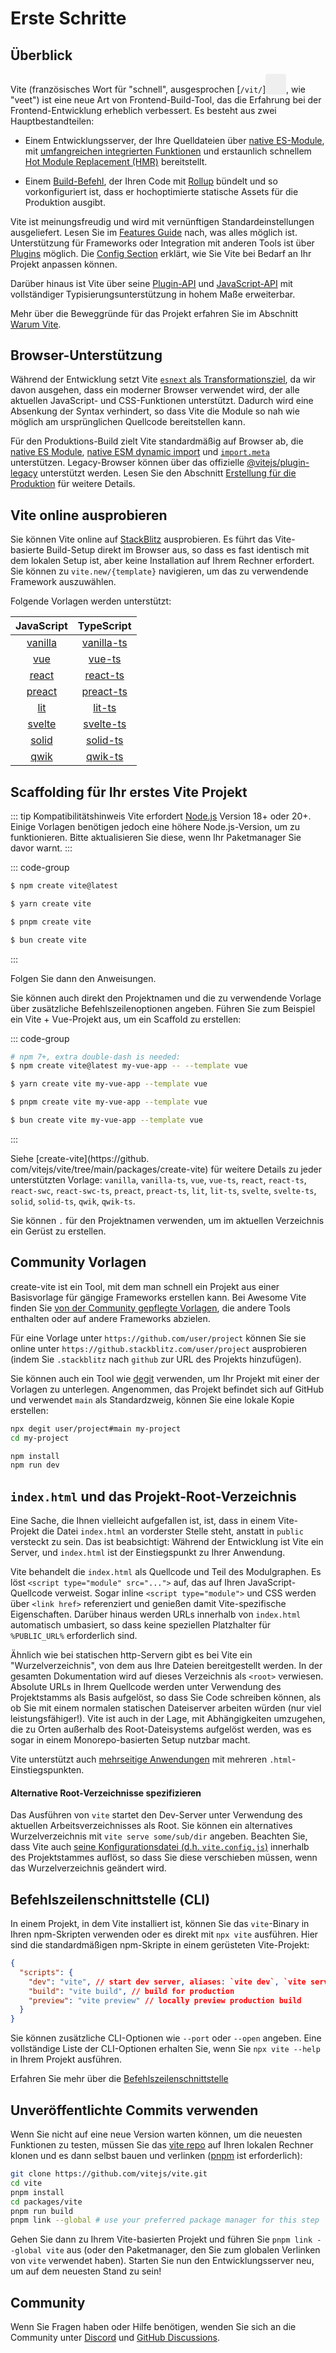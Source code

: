 # Erste Schritte

<audio id="vite-audio">
  <source src="/vite.mp3" type="audio/mpeg">
</audio>

## Überblick

Vite (französisches Wort für "schnell", ausgesprochen [`/vit/`]<button style="border:none;padding:3px;border-radius:4px;vertical-align:bottom" id="play-vite-audio" onclick="document.getElementById('vite-audio').play();"><svg style="height:2em;width:2em"><use href="/voice.svg#voice" /></svg></button>, wie "veet") ist eine neue Art von Frontend-Build-Tool, das die Erfahrung bei der Frontend-Entwicklung erheblich verbessert. Es besteht aus zwei Hauptbestandteilen:

- Einem Entwicklungsserver, der Ihre Quelldateien über [native ES-Module](https://developer.mozilla.org/en-US/docs/Web/JavaScript/Guide/Modules), mit [umfangreichen integrierten Funktionen](./features) und erstaunlich schnellem [Hot Module Replacement (HMR)](./features#hot-module-replacement) bereitstellt.

- Einem [Build-Befehl](./build), der Ihren Code mit [Rollup](https://rollupjs.org) bündelt und so vorkonfiguriert ist, dass er hochoptimierte statische Assets für die Produktion ausgibt.

Vite ist meinungsfreudig und wird mit vernünftigen Standardeinstellungen ausgeliefert. Lesen Sie im [Features Guide](./features) nach, was alles möglich ist. Unterstützung für Frameworks oder Integration mit anderen Tools ist über [Plugins](./using-plugins) möglich. Die [Config Section](../config/) erklärt, wie Sie Vite bei Bedarf an Ihr Projekt anpassen können.

Darüber hinaus ist Vite über seine [Plugin-API](./api-plugin) und [JavaScript-API](./api-javascript) mit vollständiger Typisierungsunterstützung in hohem Maße erweiterbar.

Mehr über die Beweggründe für das Projekt erfahren Sie im Abschnitt [Warum Vite](./why).

## Browser-Unterstützung

Während der Entwicklung setzt Vite [`esnext` als Transformationsziel](https://esbuild.github.io/api/#target), da wir davon ausgehen, dass ein moderner Browser verwendet wird, der alle aktuellen JavaScript- und CSS-Funktionen unterstützt. Dadurch wird eine Absenkung der Syntax verhindert, so dass Vite die Module so nah wie möglich am ursprünglichen Quellcode bereitstellen kann.

Für den Produktions-Build zielt Vite standardmäßig auf Browser ab, die [native ES Module](https://caniuse.com/es6-module), [native ESM dynamic import](https://caniuse.com/es6-module-dynamic-import) und [`import.meta`](https://caniuse.com/mdn-javascript_operators_import_meta) unterstützen. Legacy-Browser können über das offizielle [@vitejs/plugin-legacy](https://github.com/vitejs/vite/tree/main/packages/plugin-legacy) unterstützt werden. Lesen Sie den Abschnitt [Erstellung für die Produktion](./build) für weitere Details.

## Vite online ausprobieren

Sie können Vite online auf [StackBlitz](https://vite.new/) ausprobieren. Es führt das Vite-basierte Build-Setup direkt im Browser aus, so dass es fast identisch mit dem lokalen Setup ist, aber keine Installation auf Ihrem Rechner erfordert. Sie können zu `vite.new/{template}` navigieren, um das zu verwendende Framework auszuwählen.

Folgende Vorlagen werden unterstützt:

|             JavaScript              |                TypeScript                 |
| :---------------------------------: | :---------------------------------------: |
| [vanilla](https://vite.new/vanilla) | [vanilla-ts](https://vite.new/vanilla-ts) |
|     [vue](https://vite.new/vue)     |     [vue-ts](https://vite.new/vue-ts)     |
|   [react](https://vite.new/react)   |   [react-ts](https://vite.new/react-ts)   |
|  [preact](https://vite.new/preact)  |  [preact-ts](https://vite.new/preact-ts)  |
|     [lit](https://vite.new/lit)     |     [lit-ts](https://vite.new/lit-ts)     |
|  [svelte](https://vite.new/svelte)  |  [svelte-ts](https://vite.new/svelte-ts)  |
|   [solid](https://vite.new/solid)   |   [solid-ts](https://vite.new/solid-ts)   |
|    [qwik](https://vite.new/qwik)    |    [qwik-ts](https://vite.new/qwik-ts)    |

## Scaffolding für Ihr erstes Vite Projekt

::: tip Kompatibilitätshinweis
Vite erfordert [Node.js](https://nodejs.org/en/) Version 18+ oder 20+. Einige Vorlagen benötigen jedoch eine höhere Node.js-Version, um zu funktionieren. Bitte aktualisieren Sie diese, wenn Ihr Paketmanager Sie davor warnt.
:::

::: code-group

```bash [NPM]
$ npm create vite@latest
```

```bash [Yarn]
$ yarn create vite
```

```bash [PNPM]
$ pnpm create vite
```

```bash [Bun]
$ bun create vite
```

:::

Folgen Sie dann den Anweisungen.

Sie können auch direkt den Projektnamen und die zu verwendende Vorlage über zusätzliche Befehlszeilenoptionen angeben. Führen Sie zum Beispiel ein Vite + Vue-Projekt aus, um ein Scaffold zu erstellen:

::: code-group

```bash [NPM]
# npm 7+, extra double-dash is needed:
$ npm create vite@latest my-vue-app -- --template vue
```

```bash [Yarn]
$ yarn create vite my-vue-app --template vue
```

```bash [PNPM]
$ pnpm create vite my-vue-app --template vue
```

```bash [Bun]
$ bun create vite my-vue-app --template vue
```

:::

Siehe [create-vite](https://github. com/vitejs/vite/tree/main/packages/create-vite) für weitere Details zu jeder unterstützten Vorlage: `vanilla`, `vanilla-ts`, `vue`, `vue-ts`, `react`, `react-ts`, `react-swc`, `react-swc-ts`, `preact`, `preact-ts`, `lit`, `lit-ts`, `svelte`, `svelte-ts`, `solid`, `solid-ts`, `qwik`, `qwik-ts`.

Sie können `.` für den Projektnamen verwenden, um im aktuellen Verzeichnis ein Gerüst zu erstellen.

## Community Vorlagen

create-vite ist ein Tool, mit dem man schnell ein Projekt aus einer Basisvorlage für gängige Frameworks erstellen kann. Bei Awesome Vite finden Sie [von der Community gepflegte Vorlagen](https://github.com/vitejs/awesome-vite#templates), die andere Tools enthalten oder auf andere Frameworks abzielen.

Für eine Vorlage unter `https://github.com/user/project` können Sie sie online unter `https://github.stackblitz.com/user/project` ausprobieren (indem Sie `.stackblitz` nach `github` zur URL des Projekts hinzufügen).

Sie können auch ein Tool wie [degit](https://github.com/Rich-Harris/degit) verwenden, um Ihr Projekt mit einer der Vorlagen zu unterlegen. Angenommen, das Projekt befindet sich auf GitHub und verwendet `main` als Standardzweig, können Sie eine lokale Kopie erstellen:

```bash
npx degit user/project#main my-project
cd my-project

npm install
npm run dev
```

## `index.html` und das Projekt-Root-Verzeichnis

Eine Sache, die Ihnen vielleicht aufgefallen ist, ist, dass in einem Vite-Projekt die Datei `index.html` an vorderster Stelle steht, anstatt in `public` versteckt zu sein. Das ist beabsichtigt: Während der Entwicklung ist Vite ein Server, und `index.html` ist der Einstiegspunkt zu Ihrer Anwendung.

Vite behandelt die `index.html` als Quellcode und Teil des Modulgraphen. Es löst `<script type="module" src="...">` auf, das auf Ihren JavaScript-Quellcode verweist. Sogar inline `<script type="module">` und CSS werden über `<link href>` referenziert und genießen damit Vite-spezifische Eigenschaften. Darüber hinaus werden URLs innerhalb von `index.html` automatisch umbasiert, so dass keine speziellen Platzhalter für `%PUBLIC_URL%` erforderlich sind.

Ähnlich wie bei statischen http-Servern gibt es bei Vite ein "Wurzelverzeichnis", von dem aus Ihre Dateien bereitgestellt werden. In der gesamten Dokumentation wird auf dieses Verzeichnis als `<root>` verwiesen. Absolute URLs in Ihrem Quellcode werden unter Verwendung des Projektstamms als Basis aufgelöst, so dass Sie Code schreiben können, als ob Sie mit einem normalen statischen Dateiserver arbeiten würden (nur viel leistungsfähiger!).
Vite ist auch in der Lage, mit Abhängigkeiten umzugehen, die zu Orten außerhalb des Root-Dateisystems aufgelöst werden, was es sogar in einem Monorepo-basierten Setup nutzbar macht.

Vite unterstützt auch [mehrseitige Anwendungen](./build#multi-page-app) mit mehreren `.html`-Einstiegspunkten.

#### Alternative Root-Verzeichnisse spezifizieren

Das Ausführen von `vite` startet den Dev-Server unter Verwendung des aktuellen Arbeitsverzeichnisses als Root. Sie können ein alternatives Wurzelverzeichnis mit `vite serve some/sub/dir` angeben.
Beachten Sie, dass Vite auch [seine Konfigurationsdatei (d.h. `vite.config.js`)](/config/#configuring-vite) innerhalb des Projektstammes auflöst, so dass Sie diese verschieben müssen, wenn das Wurzelverzeichnis geändert wird.

## Befehlszeilenschnittstelle (CLI)

In einem Projekt, in dem Vite installiert ist, können Sie das `vite`-Binary in Ihren npm-Skripten verwenden oder es direkt mit `npx vite` ausführen. Hier sind die standardmäßigen npm-Skripte in einem gerüsteten Vite-Projekt:

<!-- prettier-ignore -->
```json
{
  "scripts": {
    "dev": "vite", // start dev server, aliases: `vite dev`, `vite serve`
    "build": "vite build", // build for production
    "preview": "vite preview" // locally preview production build
  }
}
```

Sie können zusätzliche CLI-Optionen wie `--port` oder `--open` angeben. Eine vollständige Liste der CLI-Optionen erhalten Sie, wenn Sie `npx vite --help` in Ihrem Projekt ausführen.

Erfahren Sie mehr über die [Befehlszeilenschnittstelle](./cli.md)

## Unveröffentlichte Commits verwenden

Wenn Sie nicht auf eine neue Version warten können, um die neuesten Funktionen zu testen, müssen Sie das [vite repo](https://github.com/vitejs/vite) auf Ihren lokalen Rechner klonen und es dann selbst bauen und verlinken ([pnpm](https://pnpm.io/) ist erforderlich):

```bash
git clone https://github.com/vitejs/vite.git
cd vite
pnpm install
cd packages/vite
pnpm run build
pnpm link --global # use your preferred package manager for this step
```

Gehen Sie dann zu Ihrem Vite-basierten Projekt und führen Sie `pnpm link --global vite` aus (oder den Paketmanager, den Sie zum globalen Verlinken von `vite` verwendet haben). Starten Sie nun den Entwicklungsserver neu, um auf dem neuesten Stand zu sein!

## Community

Wenn Sie Fragen haben oder Hilfe benötigen, wenden Sie sich an die Community unter [Discord](https://chat.vitejs.dev) und [GitHub Discussions](https://github.com/vitejs/vite/discussions).
